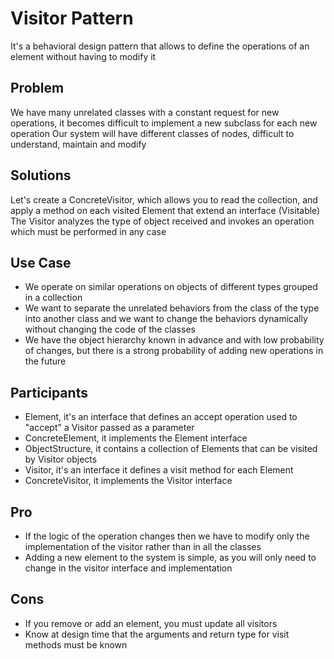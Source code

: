 # Visitor Pattern

It's a behavioral design pattern that allows to define the operations of an element without having to modify it

## Problem

We have many unrelated classes with a constant request for new operations, it becomes difficult to implement a new subclass for each new operation
Our system will have different classes of nodes, difficult to understand, maintain and modify

## Solutions

Let's create a ConcreteVisitor, which allows you to read the collection, and apply a method on each visited Element that extend an interface (Visitable)
The Visitor analyzes the type of object received and invokes an operation which must be performed in any case

## Use Case

- We operate on similar operations on objects of different types grouped in a collection
- We want to separate the unrelated behaviors from the class of the type into another class and we want to change the behaviors dynamically without changing the code of the classes
- We have the object hierarchy known in advance and with low probability of changes, but there is a strong probability of adding new operations in the future

## Participants

- Element, it's an interface that defines an accept operation used to "accept" a Visitor passed as a parameter
- ConcreteElement, it implements the Element interface
- ObjectStructure, it contains a collection of Elements that can be visited by Visitor objects
- Visitor, it's an interface it defines a visit method for each Element
- ConcreteVisitor, it implements the Visitor interface

## Pro

- If the logic of the operation changes then we have to modify only the implementation of the visitor rather than in all the classes
- Adding a new element to the system is simple, as you will only need to change in the visitor interface and implementation

## Cons

- If you remove or add an element, you must update all visitors
- Know at design time that the arguments and return type for visit methods must be known

